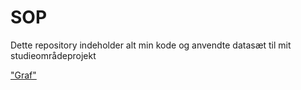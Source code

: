 # SOP
Dette repository indeholder alt min kode og anvendte datasæt til mit studieområdeprojekt

["Graf"](./out.png)
